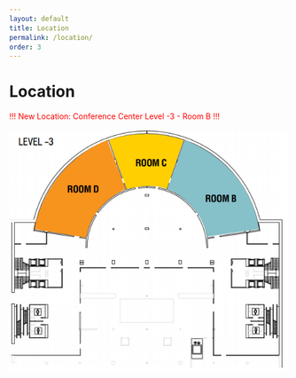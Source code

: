 ```yaml
---
layout: default
title: Location
permalink: /location/
order: 3
---
```

# Location

<span style="color:red">!!! New Location: Conference Center Level -3 - Room B !!! </span>

![Room B Level -3](../images/room-b.png "Level -3 - Room B")
